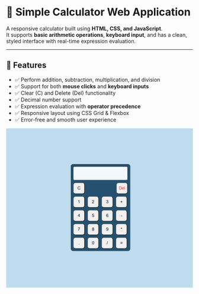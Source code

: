 # 🧮 Simple Calculator Web Application

A responsive calculator built using **HTML, CSS, and JavaScript**.  
It supports **basic arithmetic operations**, **keyboard input**, and has a clean, styled interface with real-time expression evaluation.

---

## 🚀 Features
- ✅ Perform addition, subtraction, multiplication, and division  
- ✅ Support for both **mouse clicks** and **keyboard inputs**  
- ✅ Clear (C) and Delete (Del) functionality  
- ✅ Decimal number support  
- ✅ Expression evaluation with **operator precedence**  
- ✅ Responsive layout using CSS Grid & Flexbox  
- ✅ Error-free and smooth user experience 

![alt text](image-1.png)
